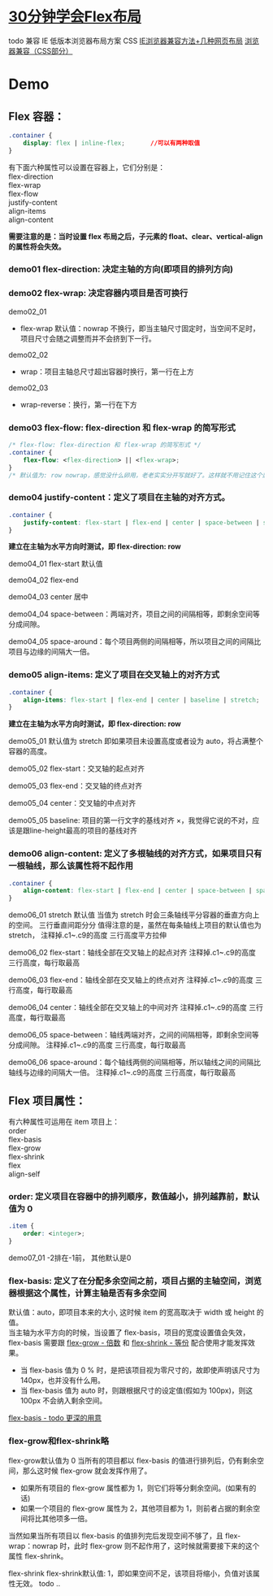 

# [30分钟学会Flex布局](https://zhuanlan.zhihu.com/p/25303493)
todo 兼容 IE 低版本浏览器布局方案  CSS
[IE浏览器兼容方法+几种网页布局](https://juejin.cn/post/7007801910728065038)
[浏览器兼容（CSS部分）]()

# Demo

## Flex 容器：
```css
.container {
    display: flex | inline-flex;       //可以有两种取值
}
```
有下面六种属性可以设置在容器上，它们分别是：  
flex-direction  
flex-wrap  
flex-flow  
justify-content  
align-items  
align-content  

**需要注意的是：当时设置 flex 布局之后，子元素的 float、clear、vertical-align 的属性将会失效。**

### demo01 flex-direction: 决定主轴的方向(即项目的排列方向)

### demo02 flex-wrap: 决定容器内项目是否可换行
demo02_01  
* flex-wrap  默认值：nowrap 不换行，即当主轴尺寸固定时，当空间不足时，项目尺寸会随之调整而并不会挤到下一行。

demo02_02  
* wrap：项目主轴总尺寸超出容器时换行，第一行在上方

demo02_03  
* wrap-reverse：换行，第一行在下方

### demo03 flex-flow: flex-direction 和 flex-wrap 的简写形式
```css
/* flex-flow: flex-direction 和 flex-wrap 的简写形式 */
.container {
    flex-flow: <flex-direction> || <flex-wrap>;
}
/* 默认值为: row nowrap，感觉没什么卵用，老老实实分开写就好了。这样就不用记住这个属性了。 */
```

### demo04 justify-content：定义了项目在主轴的对齐方式。
```css
.container {
    justify-content: flex-start | flex-end | center | space-between | space-around;
}
```
**建立在主轴为水平方向时测试，即 flex-direction: row**

demo04_01
flex-start 默认值

demo04_02
flex-end

demo04_03
center 居中

demo04_04
space-between：两端对齐，项目之间的间隔相等，即剩余空间等分成间隙。

demo04_05
space-around：每个项目两侧的间隔相等，所以项目之间的间隔比项目与边缘的间隔大一倍。

### demo05 align-items: 定义了项目在交叉轴上的对齐方式
```css
.container {
    align-items: flex-start | flex-end | center | baseline | stretch;
}
```
**建立在主轴为水平方向时测试，即 flex-direction: row**


demo05_01
默认值为 stretch 即如果项目未设置高度或者设为 auto，将占满整个容器的高度。

demo05_02
flex-start：交叉轴的起点对齐

demo05_03
flex-end：交叉轴的终点对齐

demo05_04
center：交叉轴的中点对齐

demo05_05
baseline: 项目的第一行文字的基线对齐 ×，我觉得它说的不对，应该是跟line-height最高的项目的基线对齐

### demo06 align-content: 定义了多根轴线的对齐方式，如果项目只有一根轴线，那么该属性将不起作用
```css
.container {
    align-content: flex-start | flex-end | center | space-between | space-around | stretch;
}
```

demo06_01
stretch  默认值    当值为 stretch 时会三条轴线平分容器的垂直方向上的空间。        三行垂直间距分分
值得注意的是，虽然在每条轴线上项目的默认值也为 stretch， 注释掉.c1~.c9的高度       三行高度平方拉伸



demo06_02
flex-start：轴线全部在交叉轴上的起点对齐    注释掉.c1~.c9的高度       三行高度，每行取最高


demo06_03
flex-end：轴线全部在交叉轴上的终点对齐      注释掉.c1~.c9的高度       三行高度，每行取最高


demo06_04
center：轴线全部在交叉轴上的中间对齐       注释掉.c1~.c9的高度       三行高度，每行取最高


demo06_05
space-between：轴线两端对齐，之间的间隔相等，即剩余空间等分成间隙。   注释掉.c1~.c9的高度       三行高度，每行取最高

demo06_06
space-around：每个轴线两侧的间隔相等，所以轴线之间的间隔比轴线与边缘的间隔大一倍。   注释掉.c1~.c9的高度       三行高度，每行取最高

## Flex 项目属性：
有六种属性可运用在 item 项目上：  
order  
flex-basis  
flex-grow  
flex-shrink  
flex  
align-self  

### order: 定义项目在容器中的排列顺序，数值越小，排列越靠前，默认值为 0
```css
.item {
    order: <integer>;
}
```
demo07_01
-2排在-1前， 其他默认是0

### flex-basis: 定义了在分配多余空间之前，项目占据的主轴空间，浏览器根据这个属性，计算主轴是否有多余空间
默认值：auto，即项目本来的大小, 这时候 item 的宽高取决于 width 或 height 的值。  
当主轴为水平方向的时候，当设置了 flex-basis，项目的宽度设置值会失效，flex-basis 需要跟 [flex-grow - 倍数](https://www.runoob.com/cssref/css3-pr-flex-grow.html) 和 [flex-shrink - 等份](https://www.runoob.com/cssref/css3-pr-flex-shrink.html) 配合使用才能发挥效果。
* 当 flex-basis 值为 0 % 时，是把该项目视为零尺寸的，故即使声明该尺寸为 140px，也并没有什么用。
* 当 flex-basis 值为 auto 时，则跟根据尺寸的设定值(假如为 100px)，则这 100px 不会纳入剩余空间。

[flex-basis - todo 更深的用意](https://www.runoob.com/cssref/css3-pr-flex-basis.html)

### flex-grow和flex-shrink略
flex-grow默认值为 0  当所有的项目都以 flex-basis 的值进行排列后，仍有剩余空间，那么这时候 flex-grow 就会发挥作用了。 
* 如果所有项目的 flex-grow 属性都为 1，则它们将等分剩余空间。(如果有的话)
* 如果一个项目的 flex-grow 属性为 2，其他项目都为 1，则前者占据的剩余空间将比其他项多一倍。


当然如果当所有项目以 flex-basis 的值排列完后发现空间不够了，且 flex-wrap：nowrap 时，此时 flex-grow 则不起作用了，这时候就需要接下来的这个属性 flex-shrink。  

flex-shrink
flex-shrink默认值: 1，即如果空间不足，该项目将缩小，负值对该属性无效。
todo ..

